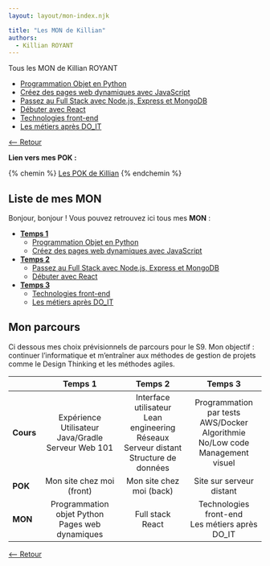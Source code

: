 ```yaml
---
layout: layout/mon-index.njk

title: "Les MON de Killian"
authors:
  - Killian ROYANT
---
```


<!-- début résumé -->

Tous les MON de Killian ROYANT

- [Programmation Objet en Python](royantk/temps_1/POO_python)
- [Créez des pages web dynamiques avec JavaScript](royantk/temps_1/js)
- [Passez au Full Stack avec Node.js, Express et MongoDB](royantk/temps_2/fullstack)
- [Débuter avec React](royantk/temps_2/react)
- [Technologies front-end](royantk/temps_3/technologies)
- [Les métiers après DO_IT](royantk/temps_3/jobs)

<!-- fin résumé -->

[<-- Retour](../)

**Lien vers mes POK :**

{% chemin %} [Les POK de Killian](../../pok/royantk) {% endchemin %}

## Liste de mes MON

Bonjour, bonjour ! Vous pouvez retrouvez ici tous mes **MON** :

- [**Temps 1**](temps_1)
  - [Programmation Objet en Python](temps_1/POO_python)
  - [Créez des pages web dynamiques avec JavaScript](temps_1/js)
- [**Temps 2**](temps_2)
  - [Passez au Full Stack avec Node.js, Express et MongoDB](temps_2/fullstack)
  - [Débuter avec React](temps_2/react)
- [**Temps 3**](temps_3)
  - [Technologies front-end](temps_3/technologies)
  - [Les métiers après DO_IT](temps_3/jobs)

## Mon parcours

Ci dessous mes choix prévisionnels de parcours pour le S9. Mon objectif : continuer l’informatique et m’entraîner aux méthodes de gestion de projets comme le Design Thinking et les méthodes agiles.

|  | **Temps 1** | **Temps 2** | **Temps 3** |
|---|:---:|:---:|:---:|
| **Cours** | Expérience Utilisateur<br>Java/Gradle<br>Serveur Web 101 | Interface utilisateur<br>Lean engineering<br>Réseaux<br>Serveur distant<br>Structure de données | Programmation par tests<br>AWS/Docker<br>Algorithmie<br>No/Low code<br>Management visuel |
| **POK** | Mon site chez moi (front) | Mon site chez moi (back) | Site sur serveur distant |
| **MON** | Programmation objet Python<br>Pages web dynamiques | Full stack<br>React | Technologies front-end<br>Les métiers après DO_IT |

[<-- Retour](../)
